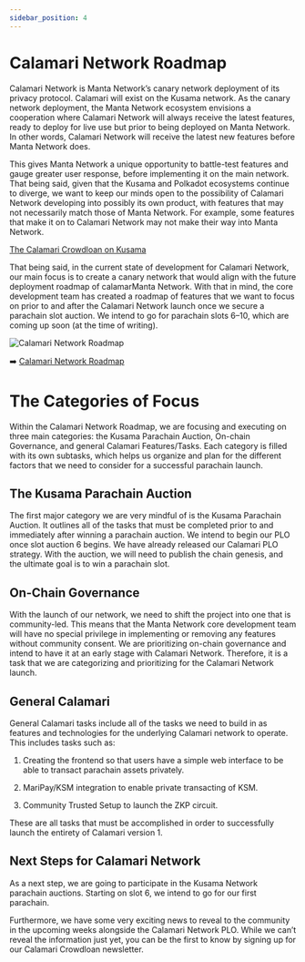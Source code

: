 ```yaml
---
sidebar_position: 4
---
```


# Calamari Network Roadmap

Calamari Network is Manta Network’s canary network deployment of its privacy protocol. Calamari will exist on the Kusama network. As the canary network deployment, the Manta Network ecosystem envisions a cooperation where Calamari Network will always receive the latest features, ready to deploy for live use but prior to being deployed on Manta Network. In other words, Calamari Network will receive the latest new features before Manta Network does.

This gives Manta Network a unique opportunity to battle-test features and gauge greater user response, before implementing it on the main network. That being said, given that the Kusama and Polkadot ecosystems continue to diverge, we want to keep our minds open to the possibility of Calamari Network developing into possibly its own product, with features that may not necessarily match those of Manta Network. For example, some features that make it on to Calamari Network may not make their way into Manta Network.

[The Calamari Crowdloan on Kusama](/docs/calamari/Intro)

That being said, in the current state of development for Calamari Network, our main focus is to create a canary network that would align with the future deployment roadmap of calamarManta Network. With that in mind, the core development team has created a roadmap of features that we want to focus on prior to and after the Calamari Network launch once we secure a parachain slot auction. We intend to go for parachain slots 6–10, which are coming up soon (at the time of writing).

![Calamari Network Roadmap](/img/calamari_network_roadmap.png)

➡️ [Calamari Network Roadmap](https://emphasized-seed-161.notion.site/3b1b61e0aee8484396d674f4653e0813?v=451a4ad2105d4f9cb35fb74680359c1d)

# The Categories of Focus

Within the Calamari Network Roadmap, we are focusing and executing on three main categories: the Kusama Parachain Auction, On-chain Governance, and general Calamari Features/Tasks. Each category is filled with its own subtasks, which helps us organize and plan for the different factors that we need to consider for a successful parachain launch.

## The Kusama Parachain Auction

The first major category we are very mindful of is the Kusama Parachain Auction. It outlines all of the tasks that must be completed prior to and immediately after winning a parachain auction. We intend to begin our PLO once slot auction 6 begins. We have already released our Calamari PLO strategy. With the auction, we will need to publish the chain genesis, and the ultimate goal is to win a parachain slot.

## On-Chain Governance

With the launch of our network, we need to shift the project into one that is community-led. This means that the Manta Network core development team will have no special privilege in implementing or removing any features without community consent. We are prioritizing on-chain governance and intend to have it at an early stage with Calamari Network. Therefore, it is a task that we are categorizing and prioritizing for the Calamari Network launch.

## General Calamari

General Calamari tasks include all of the tasks we need to build in as features and technologies for the underlying Calamari network to operate. This includes tasks such as:

1. Creating the frontend so that users have a simple web interface to be able to transact parachain assets privately.

2. MariPay/KSM integration to enable private transacting of KSM.

3. Community Trusted Setup to launch the ZKP circuit.

These are all tasks that must be accomplished in order to successfully launch the entirety of Calamari version 1.

## Next Steps for Calamari Network

As a next step, we are going to participate in the Kusama Network parachain auctions. Starting on slot 6, we intend to go for our first parachain.

Furthermore, we have some very exciting news to reveal to the community in the upcoming weeks alongside the Calamari Network PLO. While we can’t reveal the information just yet, you can be the first to know by signing up for our Calamari Crowdloan newsletter.
